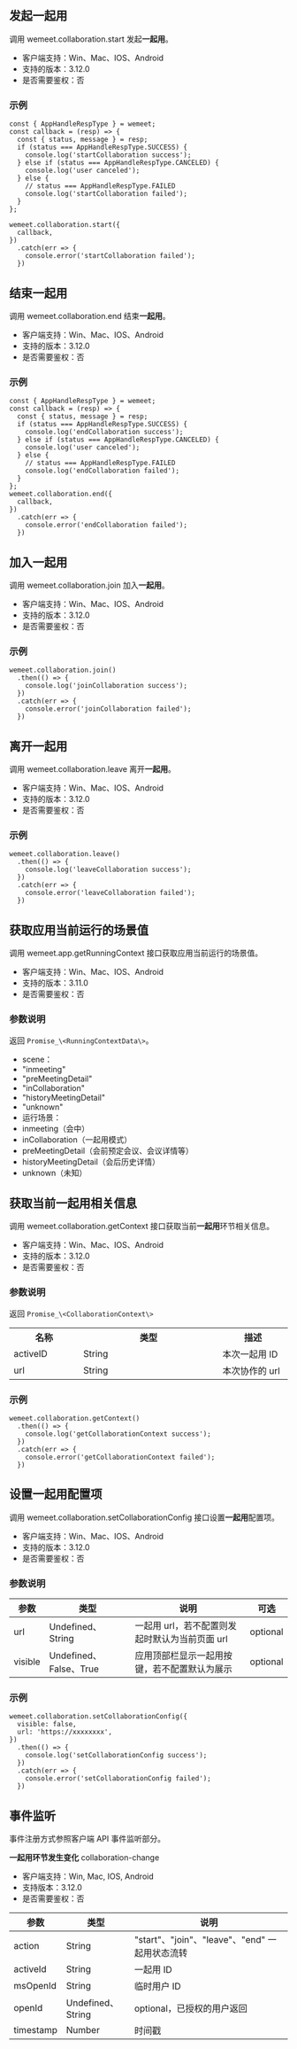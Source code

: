 ## 发起一起用
调用 wemeet.collaboration.start 发起**一起用**。
- 客户端支持：Win、Mac、IOS、Android
- 支持的版本：3.12.0
- 是否需要鉴权：否

### 示例
```plaintext
const { AppHandleRespType } = wemeet;
const callback = (resp) => {
  const { status, message } = resp;
  if (status === AppHandleRespType.SUCCESS) {
    console.log('startCollaboration success');
  } else if (status === AppHandleRespType.CANCELED) {
    console.log('user canceled');
  } else {
    // status === AppHandleRespType.FAILED
    console.log('startCollaboration failed');
  }
};

wemeet.collaboration.start({
  callback,
})
  .catch(err => {
    console.error('startCollaboration failed');
  })

```


## 结束一起用
调用 wemeet.collaboration.end 结束**一起用**。
- 客户端支持：Win、Mac、IOS、Android
- 支持的版本：3.12.0
- 是否需要鉴权：否

### 示例
```plaintext
const { AppHandleRespType } = wemeet;
const callback = (resp) => {
  const { status, message } = resp;
  if (status === AppHandleRespType.SUCCESS) {
    console.log('endCollaboration success');
  } else if (status === AppHandleRespType.CANCELED) {
    console.log('user canceled');
  } else {
    // status === AppHandleRespType.FAILED
    console.log('endCollaboration failed');
  }
};
wemeet.collaboration.end({
  callback,
})
  .catch(err => {
    console.error('endCollaboration failed');
  })

```


## 加入一起用
调用 wemeet.collaboration.join 加入**一起用**。
- 客户端支持：Win、Mac、IOS、Android
- 支持的版本：3.12.0
- 是否需要鉴权：否

### 示例

```plaintext
wemeet.collaboration.join()
  .then(() => {
    console.log('joinCollaboration success');
  })
  .catch(err => {
    console.error('joinCollaboration failed');
  })

```


## 离开一起用
调用 wemeet.collaboration.leave 离开**一起用**。
- 客户端支持：Win、Mac、IOS、Android
- 支持的版本：3.12.0
- 是否需要鉴权：否

### 示例
```plaintext
wemeet.collaboration.leave()
  .then(() => {
    console.log('leaveCollaboration success');
  })
  .catch(err => {
    console.error('leaveCollaboration failed');
  })

```


## 获取应用当前运行的场景值
调用 wemeet.app.getRunningContext 接口获取应用当前运行的场景值。
- 客户端支持：Win、Mac、IOS、Android
- 支持的版本：3.11.0
- 是否需要鉴权：否

### 参数说明
返回 `Promise_\<RunningContextData\>`。
- scene：
 - "inmeeting"
 - "preMeetingDetail"
 - "inCollaboration"
 - "historyMeetingDetail"
 - "unknown"
- 运行场景：
 - inmeeting（会中）
 - inCollaboration（一起用模式）
 - preMeetingDetail（会前预定会议、会议详情等）
 - historyMeetingDetail（会后历史详情）
 - unknown（未知）


## 获取当前一起用相关信息
调用 wemeet.collaboration.getContext 接口获取当前**一起用**环节相关信息。
- 客户端支持：Win、Mac、IOS、Android
- 支持的版本：3.12.0
- 是否需要鉴权：否

### 参数说明
返回 `Promise_\<CollaborationContext\>`
<table>
   <tr>
      <th width="20%" >名称</td>
      <th width="40%" >类型</td>
      <th width="20%" >描述</td>
   </tr>
   <tr>
      <td>activeID</td>
      <td>String</td>
      <td>本次一起用 ID</td>
   </tr>
   <tr>
      <td>url</td>
      <td>String</td>
      <td>本次协作的 url</td>
   </tr>
</table>

### 示例
```plaintext
wemeet.collaboration.getContext()
  .then(() => {
    console.log('getCollaborationContext success');
  })
  .catch(err => {
    console.error('getCollaborationContext failed');
  })

```


## 设置一起用配置项
调用 wemeet.collaboration.setCollaborationConfig 接口设置**一起用**配置项。
- 客户端支持：Win、Mac、IOS、Android
- 支持的版本：3.12.0
- 是否需要鉴权：否

### 参数说明

| 参数 | 类型 | 说明 | 可选 |
| --- | --- | --- | --- |
| url | Undefined、String | 一起用 url，若不配置则发起时默认为当前页面 url | optional |
| visible | Undefined、False、True | 应用顶部栏显示一起用按键，若不配置默认为展示 | optional |

### 示例
```plaintext
wemeet.collaboration.setCollaborationConfig({
  visible: false,
  url: 'https://xxxxxxxx',
})
  .then(() => {
    console.log('setCollaborationConfig success');
  })
  .catch(err => {
    console.error('setCollaborationConfig failed');
  })

```


## 事件监听
事件注册方式参照客户端 API 事件监听部分。

**一起用环节发生变化**
collaboration-change
- 客户端支持：Win, Mac, IOS, Android
- 支持版本：3.12.0
- 是否需要鉴权：否

| 参数 | 类型 | 说明 |
| --- | --- | --- |
| action | String | "start"、"join"、"leave"、"end" 一起用状态流转 |
| activeId | String | 一起用 ID |
| msOpenId | String | 临时用户 ID |
| openId | Undefined、String | optional，已授权的用户返回 |
| timestamp | Number | 时间戳 |
